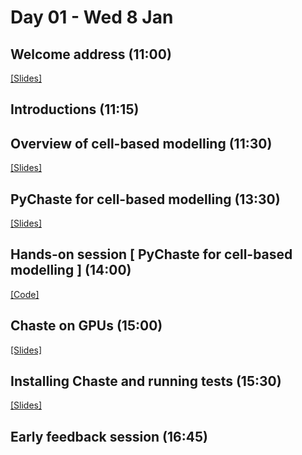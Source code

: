 # Day 01 - Wed 8 Jan

## Welcome address (11:00)
[[Slides]](https://docs.google.com/presentation/d/1vAoc4LWgDXqzSQyeHBae1yJsSXZa1ULkHMbhgP0Xvdk/)

## Introductions (11:15)

## Overview of cell-based modelling (11:30)
[[Slides]](https://docs.google.com/presentation/d/1avRdivy53g6TQEPBjYLvx7UanoQGE_1YmrbV8_h0CRQ)

## PyChaste for cell-based modelling (13:30)
[[Slides]](https://docs.google.com/presentation/d/1cka1iJ9jJFqy7mcWOl1Bg9BwDtNG41aB61ufJSr4Uew)

## Hands-on session [ PyChaste for cell-based modelling ] (14:00)
[[Code]](https://colab.research.google.com/drive/1zgoqilNJAMf0frdSzJ71yERnDPyaNnWY)

## Chaste on GPUs (15:00)
[[Slides]](https://docs.google.com/presentation/d/1DigpTihAQcul1HePEZnzJHHK1ohRES4oe9YzmaR-MSk)

## Installing Chaste and running tests (15:30)
[[Slides]](https://docs.google.com/presentation/d/1SLtv8ugYJB-8hDmtTAMuxya1YDrkJPSIT-VOrqybKBc)

## Early feedback session (16:45)
